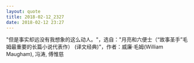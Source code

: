 ```yaml
---
layout: quote
title: 2018-02-12_2327
date: 2018-02-12 23:27
---
```


"但是事实却远没有我想象的这么动人。"，选自："月亮和六便士（“故事圣手”毛姆最重要的长篇小说代表作） (译文经典)"，作者：威廉·毛姆(William Maugham), 冯涛, 傅惟慈